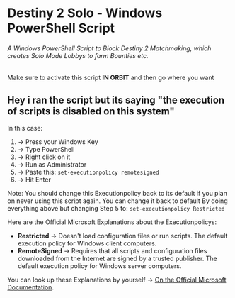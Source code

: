 # Destiny 2 Solo - Windows PowerShell Script
###### A Windows PowerShell Script to Block Destiny 2 Matchmaking, which creates Solo Mode Lobbys to farm Bounties etc.

Make sure to activate this script **IN ORBIT** and then go where you want

## Hey i ran the script but its saying "the execution of scripts is disabled on this system"

In this case:
1. -> Press your Windows Key
2. -> Type PowerShell
3. -> Right click on it
4. -> Run as Administrator
5. -> Paste this: ```set-executionpolicy remotesigned```
6. -> Hit Enter

Note: You should change this Executionpolicy back to its default if you plan on never using this script again.
You can change it back to default By doing everything above but changing Step 5 to: ```set-executionpolicy Restricted```

Here are the Official Microsoft Explanations about the Executionpolicys:
- **Restricted** -> Doesn't load configuration files or run scripts. The default execution policy for Windows client computers.
- **RemoteSigned** -> Requires that all scripts and configuration files downloaded from the Internet are signed by a trusted publisher. The default execution policy for Windows server computers.

You can look up these Explanations by yourself -> [On the Official Microsoft Documentation](https://docs.microsoft.com/en-us/powershell/module/microsoft.powershell.security/set-executionpolicy?view=powershell-7.2#:~:text=RemoteSigned.%20Requires%20that,Windows%20client%20computers.).

